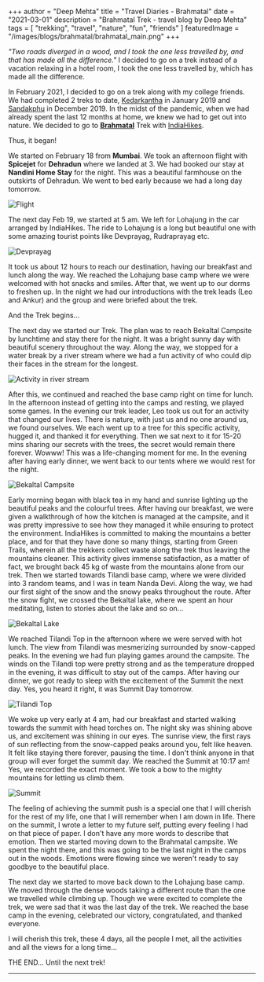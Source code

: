 +++
author = "Deep Mehta"
title = "Travel Diaries - Brahmatal"
date = "2021-03-01"
description = "Brahmatal Trek - travel blog by Deep Mehta"
tags = [
    "trekking",
    "travel",
    "nature",
    "fun",
    "friends"
]
featuredImage = "/images/blogs/brahmatal/brahmatal_main.png"
+++

*"Two roads diverged in a wood, and I took the one less travelled by, and that has made all the difference."*
I decided to go on a trek instead of a vacation relaxing in a hotel room, I took the one less travelled by, which has made all the difference.

In February 2021, I decided to go on a trek along with my college friends. We had completed 2 treks to date, [Kedarkantha](https://indiahikes.com/kedarkantha-trek/) in January 2019 and [Sandakphu](https://indiahikes.com/sandakphu-phalut/) in December 2019. In the midst of the pandemic, when we had already spent the last 12 months at home, we knew we had to get out into nature. We decided to go to **[Brahmatal](https://indiahikes.com/brahmatal-trek/)** Trek with [IndiaHikes]((https://indiahikes.com/)).

Thus, it began!

We started on February 18 from **Mumbai**. We took an afternoon flight with **Spicejet** for **Dehradun** where we landed at 3. We had booked our stay at **Nandini Home Stay** for the night. This was a beautiful farmhouse on the outskirts of Dehradun. We went to bed early because we had a long day tomorrow.

![Flight](/images/blogs/brahmatal/flight.png)

The next day Feb 19, we started at 5 am. We left for Lohajung in the car arranged by IndiaHikes. The ride to Lohajung is a long but beautiful one with some amazing tourist points like Devprayag, Rudraprayag etc.

![Devprayag](/images/blogs/brahmatal/devprayag.png)

It took us about 12 hours to reach our destination, having our breakfast and lunch along the way. We reached the Lohajung base camp where we were welcomed with hot snacks and smiles. After that, we went up to our dorms to freshen up. In the night we had our introductions with the trek leads (Leo and Ankur) and the group and were briefed about the trek.

And the Trek begins...

The next day we started our Trek. The plan was to reach Bekaltal Campsite by lunchtime and stay there for the night. It was a bright sunny day with beautiful scenery throughout the way. Along the way, we stopped for a water break by a river stream where we had a fun activity of who could dip their faces in the stream for the longest.

![Activity in river stream](/images/blogs/brahmatal/deep_underwater.png)

After this, we continued and reached the base camp right on time for lunch. In the afternoon instead of getting into the camps and resting, we played some games. In the evening our trek leader, Leo took us out for an activity that changed our lives. There is nature, with just us and no one around us, we found ourselves. We each went up to a tree for this specific activity, hugged it, and thanked it for everything. Then we sat next to it for 15-20 mins sharing our secrets with the trees, the secret would remain there forever. Wowww! This was a life-changing moment for me. In the evening after having early dinner, we went back to our tents where we would rest for the night.

![Bekaltal Campsite](/images/blogs/brahmatal/bekaltal_campsite.png)

Early morning began with black tea in my hand and sunrise lighting up the beautiful peaks and the colourful trees. After having our breakfast, we were given a walkthrough of how the kitchen is managed at the campsite, and it was pretty impressive to see how they managed it while ensuring to protect the environment. IndiaHikes is committed to making the mountains a better place, and for that they have done so many things, starting from Green Trails, wherein all the trekkers collect waste along the trek thus leaving the mountains cleaner. This activity gives immense satisfaction, as a matter of fact, we brought back 45 kg of waste from the mountains alone from our trek.
Then we started towards Tilandi base camp, where we were divided into 3 random teams, and I was in team Nanda Devi. Along the way, we had our first sight of the snow and the snowy peaks throughout the route. After the snow fight, we crossed the Bekaltal lake, where we spent an hour meditating, listen to stories about the lake and so on...

![Bekaltal Lake](/images/blogs/brahmatal/bekaltal_lake.png)

We reached Tilandi Top in the afternoon where we were served with hot lunch. The view from Tilandi was mesmerizing surrounded by snow-capped peaks. In the evening we had fun playing games around the campsite. The winds on the Tilandi top were pretty strong and as the temperature dropped in the evening, it was difficult to stay out of the camps. After having our dinner, we got ready to sleep with the excitement of the Summit the next day. Yes, you heard it right, it was Summit Day tomorrow.

![Tilandi Top](/images/blogs/brahmatal/tilandi_top.png)

We woke up very early at 4 am, had our breakfast and started walking towards the summit with head torches on. The night sky was shining above us, and excitement was shining in our eyes. The sunrise view, the first rays of sun reflecting from the snow-capped peaks around you, felt like heaven. It felt like staying there forever, pausing the time. I don't think anyone in that group will ever forget the summit day. We reached the Summit at 10:17 am! Yes, we recorded the exact moment. We took a bow to the mighty mountains for letting us climb them. 

![Summit](/images/blogs/brahmatal/summit.png)

The feeling of achieving the summit push is a special one that I will cherish for the rest of my life, one that I will remember when I am down in life. There on the summit, I wrote a letter to my future self, putting every feeling I had on that piece of paper. I don't have any more words to describe that emotion.
Then we started moving down to the Brahmatal campsite. We spent the night there, and this was going to be the last night in the camps out in the woods. Emotions were flowing since we weren't ready to say goodbye to the beautiful place.

The next day we started to move back down to the Lohajung base camp. We moved through the dense woods taking a different route than the one we travelled while climbing up. Though we were excited to complete the trek, we were sad that it was the last day of the trek. We reached the base camp in the evening, celebrated our victory, congratulated, and thanked everyone.

I will cherish this trek, these 4 days, all the people I met, all the activities and all the views for a long time...

THE END... Until the next trek!

---
